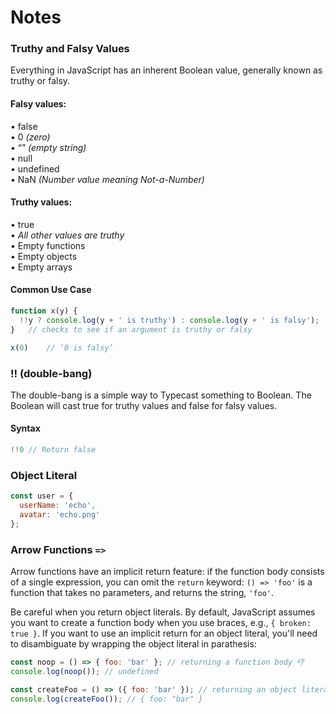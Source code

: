 # Notes

### Truthy and Falsy Values
Everything in JavaScript has an inherent Boolean value, generally known as truthy or falsy.
#### Falsy values:  
• false  
• 0 *(zero)*  
• “” *(empty string)*  
• null  
• undefined  
• NaN *(Number value meaning Not-a-Number)*  

#### Truthy values:
• true  
• *All other values are truthy*  
• Empty functions  
• Empty objects  
• Empty arrays	

#### Common Use Case
```javascript
function x(y) {
  !!y ? console.log(y + ' is truthy') : console.log(y + ' is falsy');
}	// checks to see if an argument is truthy or falsy

x(0)	// ‘0 is falsy’
```

### !! (double-bang)

The double-bang is a simple way to Typecast something to Boolean. The Boolean will cast true for truthy values and false for falsy values.

#### Syntax

```javascript
!!0 // Return false
```

### Object Literal

```javascript
const user = {
  userName: 'echo',
  avatar: 'echo.png'
};
```

### Arrow Functions `=>`

Arrow functions have an implicit return feature: if the function body consists of a single expression, you can omit the `return` keyword: `() => 'foo'` is a function that takes no parameters, and returns the string, `'foo'`.

Be careful when you return object literals. By default, JavaScript assumes you want to create a function body when you use braces, e.g., `{ broken: true }`. If you want to use an implicit return for an object literal, you'll need to disambiguate by wrapping the object literal in parathesis:

```javascript
const noop = () => { foo: 'bar' }; // returning a function body 👎 
console.log(noop()); // undefined

const createFoo = () => ({ foo: 'bar' }); // returning an object literal 👍
console.log(createFoo()); // { foo: "bar" }
